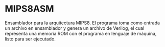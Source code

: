 # MIPS8ASM
Ensamblador para la arquitectura MIPS8.  El programa toma como entrada un archivo en ensamblador y genera un archivo de Verilog, el cual representa una memoria ROM con el programa en lenguaje de máquina, listo para ser ejecutado.

